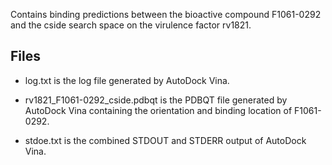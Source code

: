 Contains binding predictions between the bioactive compound F1061-0292 and the cside search space on the virulence factor rv1821.

## Files

- log.txt is the log file generated by AutoDock Vina.

- rv1821_F1061-0292_cside.pdbqt is the PDBQT file generated by AutoDock Vina containing the orientation and binding location of F1061-0292.

- stdoe.txt is the combined STDOUT and STDERR output of AutoDock Vina.

